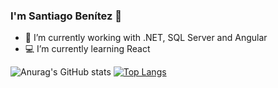 ### I'm Santiago Benítez 👋



- :paperclip: I’m currently working with .NET, SQL Server and Angular
- :computer: I’m currently learning React



![Anurag's GitHub stats](https://github-readme-stats.vercel.app/api?username=sbenitez73&show_icons=true&theme=dracula)                                                             [![Top Langs](https://github-readme-stats.vercel.app/api/top-langs/?username=anuraghazra&layout=compact)](https://github.com/sbenitez73/github-readme-stats)
